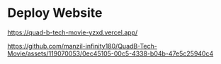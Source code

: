 # Deploy Website 
https://quad-b-tech-movie-yzxd.vercel.app/


https://github.com/manzil-infinity180/QuadB-Tech-Movie/assets/119070053/0ec45105-00c5-4338-b04b-47e5c25940c4

